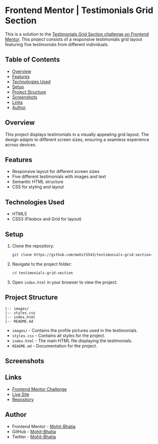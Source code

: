# Frontend Mentor | Testimonials Grid Section

This is a solution to the [Testimonials Grid Section challenge on Frontend Mentor](https://www.frontendmentor.io/challenges/testimonials-grid-section-Nnw6J7Un7). This project consists of a responsive testimonials grid layout featuring five testimonials from different individuals.

## Table of Contents

- [Overview](#overview)
- [Features](#features)
- [Technologies Used](#technologies-used)
- [Setup](#setup)
- [Project Structure](#project-structure)
- [Screenshots](#screenshots)
- [Links](#links)
- [Author](#author)

## Overview

This project displays testimonials in a visually appealing grid layout. The design adapts to different screen sizes, ensuring a seamless experience across devices.

## Features

- Responsive layout for different screen sizes
- Five different testimonials with images and text
- Semantic HTML structure
- CSS for styling and layout

## Technologies Used

- HTML5
- CSS3 (Flexbox and Grid for layout)

## Setup

1. Clone the repository:
   ```bash
   git clone https://github.com/mohit5543/testimonials-grid-section-
   ```
2. Navigate to the project folder:
   ```bash
   cd testimonials-grid-section
   ```
3. Open `index.html` in your browser to view the project.

## Project Structure

```
|-- images/
|-- styles.css
|-- index.html
|-- README.md
```

- `images/` - Contains the profile pictures used in the testimonials.
- `styles.css` - Contains all styles for the project.
- `index.html` - The main HTML file displaying the testimonials.
- `README.md` - Documentation for the project.

## Screenshots



## Links

- [Frontend Mentor Challenge](https://www.frontendmentor.io/challenges/testimonials-grid-section-Nnw6J7Un7)
- [Live Site](https://mohit5543.github.io/testimonials-grid-section-/) 
- [Repository](https://github.com/mohit5543/testimonials-grid-section-)

## Author

- Frontend Mentor - [Mohit-Bhatia](https://www.frontendmentor.io/profile/mohit5543)
- GitHub - [Mohit-Bhatia](https://github.com/mohit5543)
- Twitter - [Mohit-Bhatia](https://x.com/Mohit___Bhatia)

